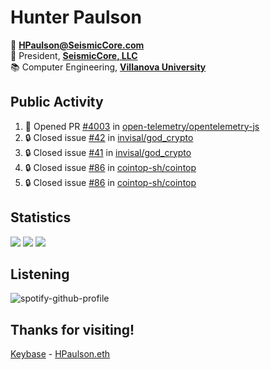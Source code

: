 # Hunter Paulson  

📧 **[HPaulson@SeismicCore.com](mailto:hpaulson@SeismicCore.com)**  
💼 President, **[SeismicCore, LLC](https://github.com/SeismicCore)**  
📚 Computer Engineering, **[Villanova University](https://villanova.edu)**  

</td></tr></table> 

## Public Activity
<!--START_SECTION:activity-->
1. 💪 Opened PR [#4003](https://github.com/open-telemetry/opentelemetry-js/pull/4003) in [open-telemetry/opentelemetry-js](https://github.com/open-telemetry/opentelemetry-js)
2. 🔒 Closed issue [#42](https://github.com/invisal/god_crypto/issues/42) in [invisal/god_crypto](https://github.com/invisal/god_crypto)
3. 🔒 Closed issue [#41](https://github.com/invisal/god_crypto/issues/41) in [invisal/god_crypto](https://github.com/invisal/god_crypto)
4. 🔒 Closed issue [#86](https://github.com/cointop-sh/cointop/issues/86) in [cointop-sh/cointop](https://github.com/cointop-sh/cointop)
5. 🔒 Closed issue [#86](https://github.com/cointop-sh/cointop/issues/86) in [cointop-sh/cointop](https://github.com/cointop-sh/cointop)
<!--END_SECTION:activity-->

## Statistics
[![](https://github-readme-stats.vercel.app/api?username=HPaulson&show_icons=true&count_private=true&hide_border=true&count_private=true&show_border=false&include_all_commits=true&theme=tokyonight)](https://github.com/anuraghazra/github-readme-stats)
[![](https://github-readme-stats.vercel.app/api/wakatime/?username=HPaulson&layout=compact&hide_border=true&langs_count=10&theme=tokyonight&custom_title=Top%20Languages)](https://github.com/anuraghazra/github-readme-stats)
[![](https://github-readme-streak-stats.herokuapp.com/?user=hpaulson&theme=tokyonight&hide_border=true)](https://github.com/DenverCoder1/github-readme-streak-stats)


## Listening
![spotify-github-profile](https://spotify-github-profile.vercel.app/api/view?uid=ys0l6wuhmcwstj71cegoht8qy&cover_image=false&theme=default)

## Thanks for visiting!

[Keybase](https://keybase.io/HPaulson) - [HPaulson.eth](https://opensea.io/HPaulson_)
